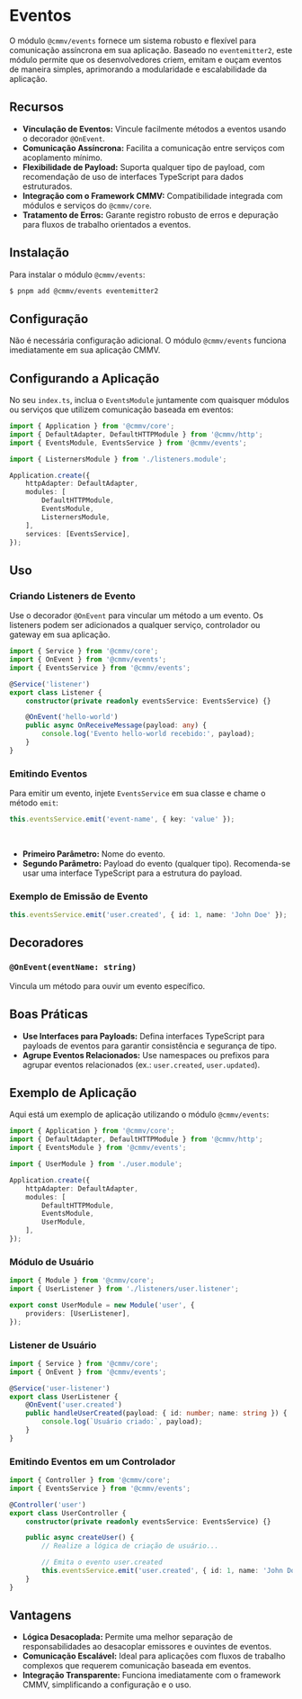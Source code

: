 # Eventos

O módulo ``@cmmv/events`` fornece um sistema robusto e flexível para comunicação assíncrona em sua aplicação. Baseado no ``eventemitter2``, este módulo permite que os desenvolvedores criem, emitam e ouçam eventos de maneira simples, aprimorando a modularidade e escalabilidade da aplicação.

## Recursos

- **Vinculação de Eventos:** Vincule facilmente métodos a eventos usando o decorador ``@OnEvent``.
- **Comunicação Assíncrona:** Facilita a comunicação entre serviços com acoplamento mínimo.
- **Flexibilidade de Payload:** Suporta qualquer tipo de payload, com recomendação de uso de interfaces TypeScript para dados estruturados.
- **Integração com o Framework CMMV:** Compatibilidade integrada com módulos e serviços do ``@cmmv/core``.
- **Tratamento de Erros:** Garante registro robusto de erros e depuração para fluxos de trabalho orientados a eventos.

## Instalação

Para instalar o módulo ``@cmmv/events``:

```bash
$ pnpm add @cmmv/events eventemitter2
```

## Configuração

Não é necessária configuração adicional. O módulo ``@cmmv/events`` funciona imediatamente em sua aplicação CMMV.

## Configurando a Aplicação

No seu ``index.ts``, inclua o ``EventsModule`` juntamente com quaisquer módulos ou serviços que utilizem comunicação baseada em eventos:

```typescript
import { Application } from '@cmmv/core';
import { DefaultAdapter, DefaultHTTPModule } from '@cmmv/http';
import { EventsModule, EventsService } from '@cmmv/events';

import { ListernersModule } from './listeners.module';

Application.create({
    httpAdapter: DefaultAdapter,
    modules: [
        DefaultHTTPModule,
        EventsModule,
        ListernersModule,
    ],
    services: [EventsService],
});
```

## Uso

### Criando Listeners de Evento

Use o decorador ``@OnEvent`` para vincular um método a um evento. Os listeners podem ser adicionados a qualquer serviço, controlador ou gateway em sua aplicação.

```typescript
import { Service } from '@cmmv/core';
import { OnEvent } from '@cmmv/events';
import { EventsService } from '@cmmv/events';

@Service('listener')
export class Listener {
    constructor(private readonly eventsService: EventsService) {}

    @OnEvent('hello-world')
    public async OnReceiveMessage(payload: any) {
        console.log('Evento hello-world recebido:', payload);
    }
}
```

### Emitindo Eventos

Para emitir um evento, injete ``EventsService`` em sua classe e chame o método ``emit``:

```typescript
this.eventsService.emit('event-name', { key: 'value' });
```

<br/>

- **Primeiro Parâmetro:** Nome do evento.
- **Segundo Parâmetro:** Payload do evento (qualquer tipo). Recomenda-se usar uma interface TypeScript para a estrutura do payload.

### Exemplo de Emissão de Evento

```typescript
this.eventsService.emit('user.created', { id: 1, name: 'John Doe' });
```

## Decoradores

### ``@OnEvent(eventName: string)``
Vincula um método para ouvir um evento específico.

## Boas Práticas

- **Use Interfaces para Payloads:** Defina interfaces TypeScript para payloads de eventos para garantir consistência e segurança de tipo.
- **Agrupe Eventos Relacionados:** Use namespaces ou prefixos para agrupar eventos relacionados (ex.: ``user.created``, ``user.updated``).

## Exemplo de Aplicação

Aqui está um exemplo de aplicação utilizando o módulo ``@cmmv/events``:

```typescript
import { Application } from '@cmmv/core';
import { DefaultAdapter, DefaultHTTPModule } from '@cmmv/http';
import { EventsModule } from '@cmmv/events';

import { UserModule } from './user.module';

Application.create({
    httpAdapter: DefaultAdapter,
    modules: [
        DefaultHTTPModule,
        EventsModule,
        UserModule,
    ],
});
```

### Módulo de Usuário

```typescript
import { Module } from '@cmmv/core';
import { UserListener } from './listeners/user.listener';

export const UserModule = new Module('user', {
    providers: [UserListener],
});
```

### Listener de Usuário

```typescript
import { Service } from '@cmmv/core';
import { OnEvent } from '@cmmv/events';

@Service('user-listener')
export class UserListener {
    @OnEvent('user.created')
    public handleUserCreated(payload: { id: number; name: string }) {
        console.log(`Usuário criado:`, payload);
    }
}
```

### Emitindo Eventos em um Controlador

```typescript
import { Controller } from '@cmmv/core';
import { EventsService } from '@cmmv/events';

@Controller('user')
export class UserController {
    constructor(private readonly eventsService: EventsService) {}

    public async createUser() {
        // Realize a lógica de criação de usuário...

        // Emita o evento user.created
        this.eventsService.emit('user.created', { id: 1, name: 'John Doe' });
    }
}
```

## Vantagens

- **Lógica Desacoplada:** Permite uma melhor separação de responsabilidades ao desacoplar emissores e ouvintes de eventos.
- **Comunicação Escalável:** Ideal para aplicações com fluxos de trabalho complexos que requerem comunicação baseada em eventos.
- **Integração Transparente:** Funciona imediatamente com o framework CMMV, simplificando a configuração e o uso.
